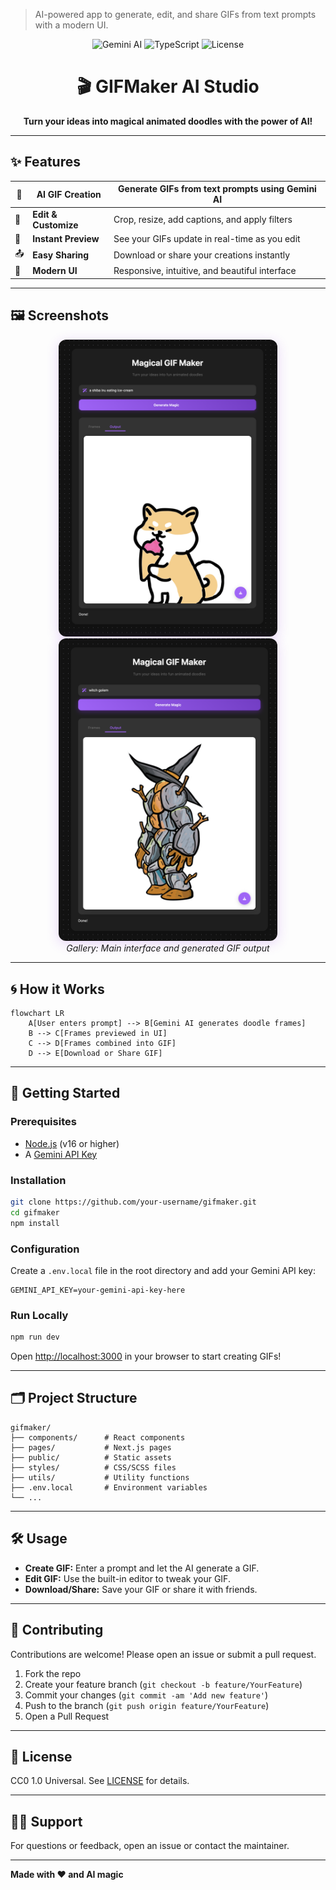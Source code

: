 > AI-powered app to generate, edit, and share GIFs from text prompts with a modern UI.

<!-- Badges -->
<p align="center">
  <img src="https://img.shields.io/badge/AI-Gemini-blueviolet?style=flat-square" alt="Gemini AI"/>
  <img src="https://img.shields.io/badge/Made%20with-TypeScript-3178c6?style=flat-square" alt="TypeScript"/>
  <img src="https://img.shields.io/badge/License-CC0_1.0-lightgrey?style=flat-square" alt="License"/>
</p>


<h1 align="center">🎬 GIFMaker AI Studio</h1>
<p align="center"><b>Turn your ideas into magical animated doodles with the power of AI!</b></p>

---

## ✨ Features

<div align="center">

| 🚀 | **AI GIF Creation** | Generate GIFs from text prompts using Gemini AI |
|----|--------------------|------------------------------------------------|
| 🎨 | **Edit & Customize** | Crop, resize, add captions, and apply filters  |
| 👀 | **Instant Preview**  | See your GIFs update in real-time as you edit  |
| 📤 | **Easy Sharing**     | Download or share your creations instantly     |
| 💎 | **Modern UI**        | Responsive, intuitive, and beautiful interface |

</div>

---

## 🖼️ Screenshots

<div align="center">
  <img src="assets/01.png" alt="Main UI" width="350" style="border-radius:12px;box-shadow:0 4px 20px #8a2be233;">
  <img src="assets/02.png" alt="GIF Output" width="350" style="border-radius:12px;box-shadow:0 4px 20px #8a2be233;">
  <br/>
  <em>Gallery: Main interface and generated GIF output</em>
</div>

---

## 🌀 How it Works

```mermaid
flowchart LR
    A[User enters prompt] --> B[Gemini AI generates doodle frames]
    B --> C[Frames previewed in UI]
    C --> D[Frames combined into GIF]
    D --> E[Download or Share GIF]
```

---

## 🚀 Getting Started

### Prerequisites

- [Node.js](https://nodejs.org/) (v16 or higher)
- A [Gemini API Key](https://ai.google.dev/)

### Installation

```bash
git clone https://github.com/your-username/gifmaker.git
cd gifmaker
npm install
```

### Configuration

Create a `.env.local` file in the root directory and add your Gemini API key:

```env
GEMINI_API_KEY=your-gemini-api-key-here
```

### Run Locally

```bash
npm run dev
```

Open [http://localhost:3000](http://localhost:3000) in your browser to start creating GIFs!

---

## 🗂️ Project Structure

```plaintext
gifmaker/
├── components/      # React components
├── pages/           # Next.js pages
├── public/          # Static assets
├── styles/          # CSS/SCSS files
├── utils/           # Utility functions
├── .env.local       # Environment variables
└── ...
```

---

## 🛠️ Usage

- **Create GIF:** Enter a prompt and let the AI generate a GIF.
- **Edit GIF:** Use the built-in editor to tweak your GIF.
- **Download/Share:** Save your GIF or share it with friends.

---

## 🤝 Contributing

Contributions are welcome! Please open an issue or submit a pull request.

1. Fork the repo
2. Create your feature branch (`git checkout -b feature/YourFeature`)
3. Commit your changes (`git commit -am 'Add new feature'`)
4. Push to the branch (`git push origin feature/YourFeature`)
5. Open a Pull Request

---

## 📄 License

CC0 1.0 Universal. See [LICENSE](LICENSE) for details.

---

## 🙋‍♂️ Support

For questions or feedback, open an issue or contact the maintainer.

---

<p align="center">

  <b>Made with ❤️ and AI magic</b>
</p>
